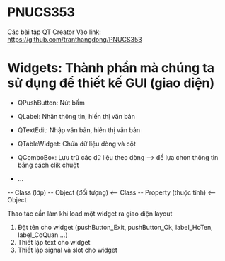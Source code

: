 # PNUCS353
Các bài tập QT Creator
Vào link: https://github.com/tranthangdong/PNUCS353

Widgets: Thành phần mà chúng ta sử dụng để thiết kế GUI  (giao diện)
========================================================================================================
+ QPushButton: Nút bấm
+ QLabel: Nhãn thông tin, hiển thị văn bản
+ QTextEdit: Nhập văn bản, hiển thị văn bản
+ QTableWidget: Chứa dữ liệu dòng và cột

+ QComboBox: Lưu trữ các dữ liệu theo dòng --> để lựa chọn thông tin bằng cách clik chuột
+ ...

-- Class (lớp)
-- Object (đối tượng) <-- Class
-- Property (thuộc tính) <-- Object



Thao tác cần làm khi load một widget ra giao diện layout
1. Đặt tên cho widget (pushButton_Exit, pushButton_Ok, label_HoTen, label_CoQuan....)
2. Thiết lập text cho widget
3. Thiết lập signal và slot cho widget





